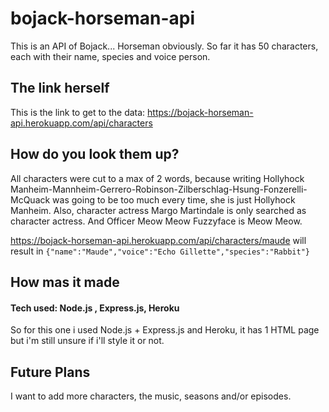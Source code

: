 # bojack-horseman-api

This is an API of Bojack... Horseman obviously. So far it has 50 characters, each with their name, species and voice person. 

## The link herself

This is the link to get to the data: https://bojack-horseman-api.herokuapp.com/api/characters 

## How do you look them up? 

All characters were cut to a max of 2 words, because writing Hollyhock Manheim-Mannheim-Gerrero-Robinson-Zilberschlag-Hsung-Fonzerelli-McQuack was going to be too much every time, she is just Hollyhock Manheim.
Also, character actress Margo Martindale is only searched as character actress. And Officer Meow Meow Fuzzyface is Meow Meow.

https://bojack-horseman-api.herokuapp.com/api/characters/maude will result in `{"name":"Maude","voice":"Echo Gillette","species":"Rabbit"} `  

## How mas it made

#### Tech used: Node.js , Express.js, Heroku

So for this one i used Node.js + Express.js and Heroku, it has 1 HTML page but i'm still unsure if i'll style it or not.

## Future Plans

I want to add more characters, the music, seasons and/or episodes.  

